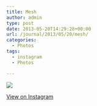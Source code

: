 ```yaml
---
title: Mesh
author: admin
type: post
date: 2013-05-20T14:29:28+00:00
url: /journal/2013/05/20/mesh/
categories:
  - Photos
tags:
  - instagram
  - Photos

---
```

<img src="http://lobban.org/wordpress//HLIC/995ce9c22d288e2ea751df52d1108ed8.jpg" class="instagram-image" />

<p class="view-instagram">
  <a href="http://instagram.com/p/ZiXBkhqlrx/">View on Instagram</a>
</p>
